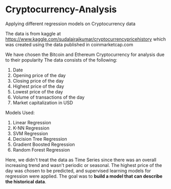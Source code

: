 # Cryptocurrency-Analysis
Applying different regression models on Cryptocurrency data

The data is from kaggle at https://www.kaggle.com/sudalairajkumar/cryptocurrencypricehistory which was created using the data published in coinmarketcap.com

We have chosen the Bitcoin and Ethereum Cryptocurrency for analysis due to their popularity
The data consists of the following:
1. Date
2. Opening price of the day
3. Closing price of the day
4. Highest price of the day
5. Lowest price of the day
6. Volume of transactions of the day
7. Market capitalization in USD

Models Used:
1. Linear Regression
2. K-NN Regression
3. SVM Regression
4. Decision Tree Regression
5. Gradient Boosted Regression
6. Random Forest Regression

Here, we didn't treat the data as Time Series since there was an overall increasing trend and wasn't periodic or seasonal.
The highest price of the day was chosen to be predicted, and supervised learning models for regression were applied.
The goal was to **build a model that can describe the historical data**.
